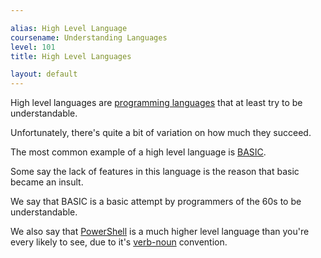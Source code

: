 ```yaml
---

alias: High Level Language
coursename: Understanding Languages
level: 101
title: High Level Languages

layout: default
---
```


High level languages are [programming languages](/Languages/Programming-Languages) that at least try to be understandable.

Unfortunately, there's quite a bit of variation on how much they succeed.

The most common example of a high level language is [BASIC](https://en.wikipedia.org/wiki/BASIC).

Some say the lack of features in this language is the reason that basic became an insult.

We say that BASIC is a basic attempt by programmers of the 60s to be understandable.

We also say that [PowerShell](/PowerShell) is a much higher level language than you're every likely to see, due to it's [verb-noun](/PowerShell/Concepts/Verb-Noun) convention.
